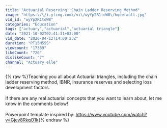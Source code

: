```yaml
---
title: "Actuarial Reserving: Chain Ladder Reserving Method"
image: "https:\/\/i.ytimg.com\/vi\/wyYp2R1toW8\/hqdefault.jpg"
vid_id: "wyYp2R1toW8"
categories: "Education"
tags: ["actuary","actuarial","actuarial triangle"]
date: "2021-10-02T02:41:31+03:00"
vid_date: "2020-04-12T14:00:23Z"
duration: "PT15M55S"
viewcount: "17389"
likeCount: "726"
dislikeCount: "7"
channel: "Actuary elle"
---
```

{% raw %}Teaching you all about Actuarial triangles, including the chain ladder reserving method, IBNR, insurance reserves and selecting loss development factors.<br /><br />If there are any real actuarial concepts that you want to learn about, let me know in the comments below!<br /><br />Powerpoint template inspired by: <a rel="nofollow" target="blank" href="https://www.youtube.com/watch?v=Gjev8RkqO1k">https://www.youtube.com/watch?v=Gjev8RkqO1k</a>{% endraw %}
